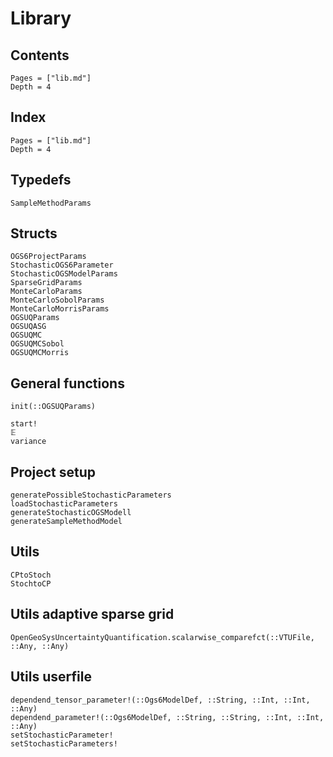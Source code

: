 # Library

## Contents 

```@contents
Pages = ["lib.md"]
Depth = 4
```

## Index

```@index
Pages = ["lib.md"]
Depth = 4
```

## Typedefs
```@docs
SampleMethodParams
```

## Structs

```@docs
OGS6ProjectParams
StochasticOGS6Parameter
StochasticOGSModelParams
SparseGridParams
MonteCarloParams
MonteCarloSobolParams
MonteCarloMorrisParams
OGSUQParams
OGSUQASG
OGSUQMC
OGSUQMCSobol
OGSUQMCMorris
```

## General functions

```@docs
init(::OGSUQParams)

start!
𝔼
variance
```

## Project setup
```@docs
generatePossibleStochasticParameters
loadStochasticParameters
generateStochasticOGSModell
generateSampleMethodModel
```

## Utils
```@docs
CPtoStoch
StochtoCP
```


## Utils adaptive sparse grid 
```@docs
OpenGeoSysUncertaintyQuantification.scalarwise_comparefct(::VTUFile, ::Any, ::Any)
```


## Utils userfile
```@docs
dependend_tensor_parameter!(::Ogs6ModelDef, ::String, ::Int, ::Int, ::Any)
dependend_parameter!(::Ogs6ModelDef, ::String, ::String, ::Int, ::Int, ::Any)
setStochasticParameter!
setStochasticParameters!
```


